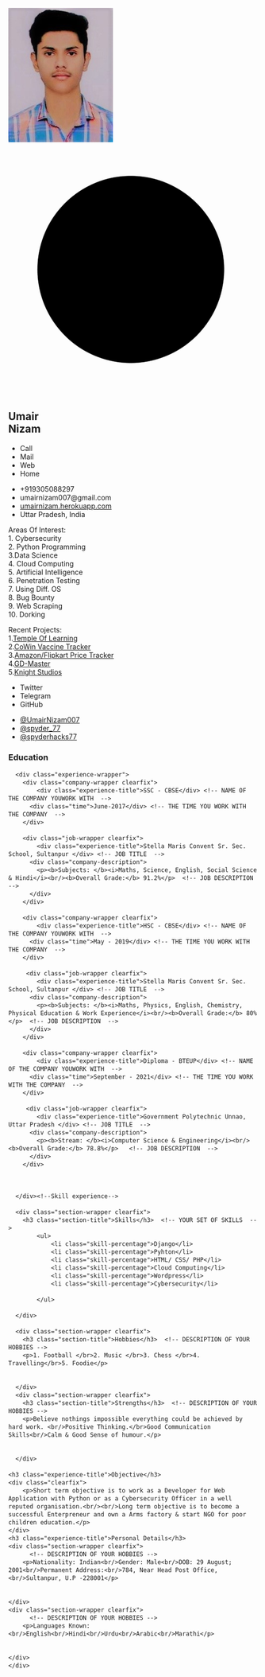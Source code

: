 <!DOCTYPE html>
<html lang="en" >
<head>
  <meta charset="UTF-8">
  <title>Umair Nizam - Resume</title>
 
  <meta name="viewport" content="width=device-width"><link rel="stylesheet" href="https://cdnjs.cloudflare.com/ajax/libs/meyer-reset/2.0/reset.min.css">
<link rel="stylesheet" href="./img/style.css">
<link href="./img/favicon.png" rel="icon">
<link href="./img/apple-touch-icon.png" rel="apple-touch-icon">

</head>
<body>
<!-- partial:index.partial.html -->
<meta name="viewport" content="width=device-width, initial-scale=1, maximum-scale=1">
<div class="resume-wrapper">
	<section class="profile section-padding">
		<div class="container">
			<div class="picture-resume-wrapper">
        <div class="picture-resume">
        <span><img src="https://s3.amazonaws.com/uifaces/faces/twitter/jsa/128.jpg" alt="" /><img src="./img/umairpic.jpg"/></span>
        <svg version="1.1" viewBox="0 0 350 350">
  
  <defs>
    <filter id="goo">
      <feGaussianBlur in="SourceGraphic" stdDeviation="8" result="blur" />
      <feColorMatrix in="blur" mode="matrix" values="1 0 0 0 0  0 1 0 0 0  0 0 1 0 0  0 0 0 21 -9" result="cm" />
    </filter>
  </defs>
  
  
<g filter="url(#goo)" >  
  
  <circle id="main_circle" class="st0" cx="171.5" cy="175.6" r="130"/>
  
  <circle id="circle" class="bubble0 st1" cx="171.5" cy="175.6" r="122.7"/>
  <circle id="circle" class="bubble1 st1" cx="171.5" cy="175.6" r="122.7"/>
  <circle id="circle" class="bubble2 st1" cx="171.5" cy="175.6" r="122.7"/>
  <circle id="circle" class="bubble3 st1" cx="171.5" cy="175.6" r="122.7"/>
  <circle id="circle" class="bubble4 st1" cx="171.5" cy="175.6" r="122.7"/>
  <circle id="circle" class="bubble5 st1" cx="171.5" cy="175.6" r="122.7"/>
  <circle id="circle" class="bubble6 st1" cx="171.5" cy="175.6" r="122.7"/>
  <circle id="circle" class="bubble7 st1" cx="171.5" cy="175.6" r="122.7"/>
  <circle id="circle" class="bubble8 st1" cx="171.5" cy="175.6" r="122.7"/>
  <circle id="circle" class="bubble9 st1" cx="171.5" cy="175.6" r="122.7"/>
  <circle id="circle" class="bubble10 st1" cx="171.5" cy="175.6" r="122.7"/>

</g>  
</svg>
      </div>
         <div class="clearfix"></div>
 </div>
      <div class="name-wrapper">
        <h1>Umair <br/>Nizam</h1><!-- YOUR NAME AND LAST NAME  -->
      </div>
      <div class="clearfix"></div>
      <div class="contact-info clearfix">
      	<ul class="list-titles">
      		<li>Call</li>
      		<li>Mail</li>
      		<li>Web</li>
      		<li>Home</li>
      	</ul>
        <ul class="list-content ">
        	<li>+919305088297</li> <!-- YOUR PHONE NUMBER  -->
        	<li>umairnizam007@gmail.com</li> <!-- YOUR EMAIL -->
        	<li><a href="https://umairnizam.github.io/">umairnizam.herokuapp.com</a></li> <!-- YOUR WEBSITE  -->
        	<li>Uttar Pradesh, India</li> <!-- YOUR STATE AND COUNTRY  -->
        </ul>
      </div>
      <div class="contact-presentation"> <!-- YOUR PRESENTATION RESUME  -->
      	<p><span class="bold">Areas Of Interest: </br></span>1. Cybersecurity</br>2. Python Programming</br>3.Data Science</br>4. Cloud Computing</br>5. Artificial Intelligence</br>6. Penetration Testing</br>7. Using Diff. OS</br>8. Bug Bounty</br>9. Web Scraping</br>10. Dorking</br> </p>
      </div>
	  <div class="contact-presentation"> <!-- YOUR PRESENTATION RESUME  -->
      	<p><span class="bold">Recent Projects: </br></span>1.<a href="https://templeoflearningacademy.wordpress.com/">Temple Of Learning</a> <br/>2.<a href="https://github.com/spyderhacks77/Invention">CoWin Vaccine Tracker</a><br/>3.<a href="https://github.com/spyderhacks77/Invention">Amazon/Flipkart Price Tracker</a><br/>4.<a href="https://gd-master.000webhostapp.com/">GD-Master</a><br/>5.<a href="https://knight-studios.herokuapp.com/">Knight Studios</a></p>
      </div>
      <div class="contact-social clearfix">
      	<ul class="list-titles">
      		<li>Twitter</li>
      		<li>Telegram</li>
      		<li>GitHub</li>
      	</ul>
        <ul class="list-content"> <!-- REMEMBER TO PUT THE URL ON THE HREF TAG  -->
      		<li><a href="https://twitter.com/UmairNizam007">@UmairNizam007</a></li> <!-- YOUR TWITTER USER  -->
      		<li><a href="https://t.me/spyder_77">@spyder_77</a></li> <!-- YOUR DRIBBBLE USER  -->
      		<li><a href="https://github.com/spyderhacks77">@spyderhacks77</a></li> <!-- YOUR BEHANCE USER  -->
      	</ul>
      </div>
		</div>
	</section>
  
  <section class="experience section-padding">
  	<div class="container">
  		<h3 class="experience-title">Education</h3>
      
      <div class="experience-wrapper">
      	<div class="company-wrapper clearfix">
      		<div class="experience-title">SSC - CBSE</div> <!-- NAME OF THE COMPANY YOUWORK WITH  -->
          <div class="time">June-2017</div> <!-- THE TIME YOU WORK WITH THE COMPANY  -->
      	</div>
        
        <div class="job-wrapper clearfix">
        	<div class="experience-title">Stella Maris Convent Sr. Sec. School, Sultanpur </div> <!-- JOB TITLE  -->
          <div class="company-description">
          	<p><b>Subjects: </b><i>Maths, Science, English, Social Science & Hindi</i><br/><b>Overall Grade:</b> 91.2%</p>  <!-- JOB DESCRIPTION  -->
          </div>
        </div>
        
        <div class="company-wrapper clearfix">
      		<div class="experience-title">HSC - CBSE</div> <!-- NAME OF THE COMPANY YOUWORK WITH  -->
          <div class="time">May - 2019</div> <!-- THE TIME YOU WORK WITH THE COMPANY  -->
      	</div>
        
         <div class="job-wrapper clearfix">
        	<div class="experience-title">Stella Maris Convent Sr. Sec. School, Sultanpur </div> <!-- JOB TITLE  -->
          <div class="company-description">
          	<p><b>Subjects: </b><i>Maths, Physics, English, Chemistry, Physical Education & Work Experience</i><br/><b>Overall Grade:</b> 80%</p>  <!-- JOB DESCRIPTION  -->
          </div>
        </div>
        
        <div class="company-wrapper clearfix">
      		<div class="experience-title">Diploma - BTEUP</div> <!-- NAME OF THE COMPANY YOUWORK WITH  -->
          <div class="time">September - 2021</div> <!-- THE TIME YOU WORK WITH THE COMPANY  -->
      	</div> 
        
         <div class="job-wrapper clearfix">
        	<div class="experience-title">Government Polytechnic Unnao, Uttar Pradesh </div> <!-- JOB TITLE  -->
          <div class="company-description">
          	<p><b>Stream: </b><i>Computer Science & Engineering</i><br/><b>Overall Grade:</b> 78.8%</p>   <!-- JOB DESCRIPTION  -->
          </div>
        </div>
		
	
        
      </div><!--Skill experience-->
      
      <div class="section-wrapper clearfix">
      	<h3 class="section-title">Skills</h3>  <!-- YOUR SET OF SKILLS  -->
        	<ul>
        		<li class="skill-percentage">Django</li>
        		<li class="skill-percentage">Pyhton</li>
        		<li class="skill-percentage">HTML/ CSS/ PHP</li>
        		<li class="skill-percentage">Cloud Computing</li>
        		<li class="skill-percentage">Wordpress</li>
        		<li class="skill-percentage">Cybersecurity</li>
            
        	</ul>
        
      </div>
      
      <div class="section-wrapper clearfix">
        <h3 class="section-title">Hobbies</h3>  <!-- DESCRIPTION OF YOUR HOBBIES -->
        <p>1. Football </br>2. Music </br>3. Chess </br>4. Travelling</br>5. Foodie</p>
        
         
      </div>
	  <div class="section-wrapper clearfix">
        <h3 class="section-title">Strengths</h3>  <!-- DESCRIPTION OF YOUR HOBBIES -->
        <p>Believe nothings impossible everything could be achieved by hard work. <br/>Positive Thinking.</br>Good Communication Skills<br/>Calm & Good Sense of humour.</p>
        
        
      </div>
	  
	<h3 class="experience-title">Objective</h3>
	<div class="clearfix">
        <p>Short term objective is to work as a Developer for Web Application with Python or as a Cybersecurity Officer in a well reputed organisation.<br/><br/>Long term objective is to become a successful Enterpreneur and own a Arms factory & start NGO for poor children education.</p>
    </div>
    <h3 class="experience-title">Personal Details</h3>
	<div class="section-wrapper clearfix">
          <!-- DESCRIPTION OF YOUR HOBBIES -->
        <p>Nationality: Indian<br/>Gender: Male<br/>DOB: 29 August; 2001<br/>Permanent Address:<br/>784, Near Head Post Office,<br/>Sultanpur, U.P -228001</p>
        
         
    </div>
	<div class="section-wrapper clearfix">
          <!-- DESCRIPTION OF YOUR HOBBIES -->
        <p>Languages Known: <br/>English<br/>Hindi<br/>Urdu<br/>Arabic<br/>Marathi</p>
        
         
    </div>
  	</div>
  </section>
  
  <div class="clearfix"></div>
</div>
<!-- partial -->
  <script src='https://cdnjs.cloudflare.com/ajax/libs/gsap/1.18.0/TweenMax.min.js'></script><script  src="./img/script.js"></script>

</body>
</html>
